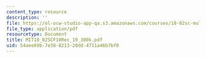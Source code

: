 ```yaml
---
content_type: resource
description: ''
file: https://ol-ocw-studio-app-qa.s3.amazonaws.com/courses/18-02sc-multivariable-calculus-fall-2010/54aee69b7e38821320dd4711a46b7bf0_MIT18_02SCF10Rec_19_300k.pdf
file_type: application/pdf
resourcetype: Document
title: MIT18_02SCF10Rec_19_300k.pdf
uid: 54aee69b-7e38-8213-20dd-4711a46b7bf0
---
```

